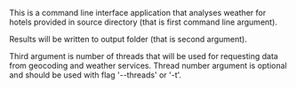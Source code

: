 This is a command line interface application
that analyses weather for hotels provided in source directory
(that is first command line argument).

Results will be written to output folder (that is second argument).

Third argument is number of threads that will be used
for requesting data from geocoding and weather services.
Thread number argument is optional and should be used with flag
'--threads' or '-t'.
